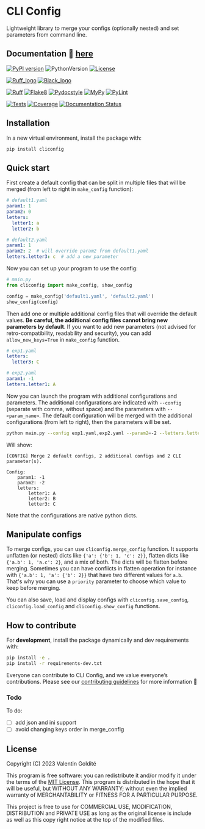 # CLI Config

Lightweight library to merge your configs (optionally nested) and set parameters
from command line.

## Documentation :memo: [here](https://cliconfig.readthedocs.io/en/stable)

[![PyPI version](https://badge.fury.io/py/cliconfig.svg)](https://badge.fury.io/py/cliconfig)
![PythonVersion](https://img.shields.io/badge/python-3.7%20%7E%203.11-informational)
[![License](https://img.shields.io/github/license/valentingol/cliconfig?color=999)](https://stringfixer.com/fr/MIT_license)

[![Ruff_logo](https://img.shields.io/endpoint?url=https://raw.githubusercontent.com/charliermarsh/ruff/main/assets/badge/v1.json)](https://github.com/charliermarsh/ruff)
[![Black_logo](https://img.shields.io/badge/code%20style-black-000000.svg)](https://github.com/psf/black)

[![Ruff](https://github.com/valentingol/cliconfig/actions/workflows/ruff.yaml/badge.svg)](https://github.com/valentingol/cliconfig/actions/workflows/ruff.yaml)
[![Flake8](https://github.com/valentingol/cliconfig/actions/workflows/flake.yaml/badge.svg)](https://github.com/valentingol/cliconfig/actions/workflows/flake.yaml)
[![Pydocstyle](https://github.com/valentingol/cliconfig/actions/workflows/pydocstyle.yaml/badge.svg)](https://github.com/valentingol/cliconfig/actions/workflows/pydocstyle.yaml)
[![MyPy](https://github.com/valentingol/cliconfig/actions/workflows/mypy.yaml/badge.svg)](https://github.com/valentingol/cliconfig/actions/workflows/mypy.yaml)
[![PyLint](https://img.shields.io/endpoint?url=https://gist.githubusercontent.com/valentingol/ab12676c87f0eaa715bef0f8ad31a604/raw/cliconfig_pylint.json)](https://github.com/valentingol/cliconfig/actions/workflows/pylint.yaml)

[![Tests](https://github.com/valentingol/cliconfig/actions/workflows/tests.yaml/badge.svg)](https://github.com/valentingol/cliconfig/actions/workflows/tests.yaml)
[![Coverage](https://img.shields.io/endpoint?url=https://gist.githubusercontent.com/valentingol/098e9c7c53be88779ee52ef2f2bc8803/raw/cliconfig_tests.json)](https://github.com/valentingol/cliconfig/actions/workflows/tests.yaml)
[![Documentation Status](https://readthedocs.org/projects/cliconfig/badge/?version=latest)](https://cliconfig.readthedocs.io/en/latest/?badge=latest)

## Installation

In a new virtual environment, install the package with:

```bash
pip install cliconfig
```

## Quick start

First create a default config that can be split in multiple files that will be merged
(from left to right in `make_config` function):

```yaml
# default1.yaml
param1: 1
param2: 0
letters:
  letter1: a
  letter2: b
```

```yaml
# default2.yaml
param1: 1
param2: 2  # will override param2 from default1.yaml
letters.letter3: c  # add a new parameter
```

Now you can set up your program to use the config:

```python
# main.py
from cliconfig import make_config, show_config

config = make_config('default1.yaml', 'default2.yaml')
show_config(config)
```

Then add one or multiple additional config files that will override the default values.
**Be careful, the additional config files cannot bring new parameters by default**.
If you want to add new parameters (not advised for retro-compatibility, readability
and security), you can add `allow_new_keys=True` in `make_config` function.

```yaml
# exp1.yaml
letters:
  letter3: C
```

```yaml
# exp2.yaml
param1: -1
letters.letter1: A
```

Now you can launch the program with additional configurations and parameters.
The additional configurations are indicated with `--config` (separate with comma,
without space) and the parameters with `--<param_name>`. The default configuration
will be merged with the additional configurations (from left to right), then the
parameters will be set.

```bash
python main.py --config exp1.yaml,exp2.yaml --param2=-2 --letters.letter2='B'
```

Will show:

```text
[CONFIG] Merge 2 default configs, 2 additional configs and 2 CLI parameter(s).

Config:
    param1: -1
    param2: -2
    letters:
        letter1: A
        letter2: B
        letter3: C
```

Note that the configurations are native python dicts.

## Manipulate configs

To merge configs, you can use `cliconfig.merge_config` function.
It supports unflatten (or nested) dicts like `{'a': {'b': 1, 'c': 2}}`,
flatten dicts like `{'a.b': 1, 'a.c': 2}`, and a mix of both. The dicts will be flatten
before merging. Sometimes you can have conflicts in flatten operation for instance with
`{'a.b': 1, 'a': {'b': 2}}` that have two different values for `a.b`. That's why you
can use a `priority` parameter to choose which value to keep before merging.

You can also save, load and display configs with `cliconfig.save_config`,
`cliconfig.load_config` and `cliconfig.show_config` functions.

## How to contribute

For **development**, install the package dynamically and dev requirements with:

```bash
pip install -e .
pip install -r requirements-dev.txt
```

Everyone can contribute to CLI Config, and we value everyone’s contributions.
Please see our [contributing guidelines](CONTRIBUTING.md) for more information 🤗

### Todo

To do:

- [ ] add json and ini support
- [ ] avoid changing keys order in merge_config

## License

Copyright (C) 2023  Valentin Goldité

This program is free software: you can redistribute it and/or modify it under the
terms of the [MIT License](LICENSE). This program is distributed in the hope that
it will be useful, but WITHOUT ANY WARRANTY; without even the implied warranty of
MERCHANTABILITY or FITNESS FOR A PARTICULAR PURPOSE.

This project is free to use for COMMERCIAL USE, MODIFICATION, DISTRIBUTION and
PRIVATE USE as long as the original license is include as well as this copy
right notice at the top of the modified files.
